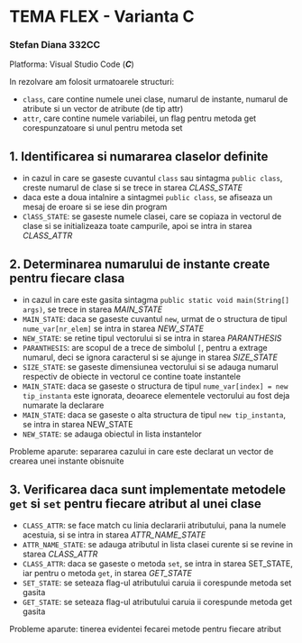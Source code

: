 # TEMA FLEX - Varianta C 
### Stefan Diana 332CC

Platforma: Visual Studio Code (***C***)

In rezolvare am folosit urmatoarele structuri: 
 - `class`, care contine numele unei clase, numarul de instante, numarul de atribute si un vector de atribute (de tip attr)
 - `attr`, care contine numele variabilei, un flag pentru metoda get corespunzatoare si unul pentru metoda set

## 1. Identificarea si numararea claselor definite
 - in cazul in care se gaseste cuvantul `class` sau sintagma `public class`, creste numarul de clase si se trece in starea *CLASS_STATE*
 - daca este a doua intalnire a sintagmei `public class`, se afiseaza un mesaj de eroare si se iese din program
 - `ClASS_STATE`: se gaseste numele clasei, care se copiaza in vectorul de clase si se initializeaza toate campurile, apoi se intra in starea *CLASS_ATTR*

## 2. Determinarea numarului de instante create pentru fiecare clasa
 - in cazul in care este gasita sintagma `public static void main(String[] args)`, se trece in starea *MAIN_STATE*
 - `MAIN_STATE`: daca se gaseste cuvantul `new`, urmat de o structura de tipul `nume_var[nr_elem]` se intra in starea *NEW_STATE*
 - `NEW_STATE`: se retine tipul vectorului si se intra in starea *PARANTHESIS*
 - `PARANTHESIS`: are scopul de a trece de simbolul `[`, pentru a extrage numarul, deci se ignora caracterul si se ajunge in starea *SIZE_STATE*
 - `SIZE_STATE`: se gaseste dimensiunea vectorului si se adauga numarul respectiv de obiecte in vectorul ce contine toate instantele
 - `MAIN_STATE`: daca se gaseste o structura de tipul `nume_var[index] = new tip_instanta` este ignorata, deoarece elementele vectorului au fost deja numarate la declarare
 - `MAIN_STATE`: daca se gaseste o alta structura de tipul `new tip_instanta`, se intra in starea NEW_STATE
 - `NEW_STATE`: se adauga obiectul in lista instantelor

Probleme aparute: separarea cazului in care este declarat un vector de crearea unei instante obisnuite

## 3. Verificarea daca sunt implementate metodele `get` si `set` pentru fiecare atribut al unei clase
 - `CLASS_ATTR`: se face match cu linia declararii atributului, pana la numele acestuia, si se intra in starea *ATTR_NAME_STATE*
 - `ATTR_NAME_STATE`: se adauga atributul in lista clasei curente si se revine in starea *CLASS_ATTR*
 - `CLASS_ATTR`: daca se gaseste o metoda `set`, se intra in starea SET_STATE, iar pentru o metoda `get`, in starea *GET_STATE*
 - `SET_STATE`: se seteaza flag-ul atributului caruia ii corespunde metoda set gasita
 - `GET_STATE`: se seteaza flag-ul atributului caruia ii corespunde metoda get gasita

Probleme aparute: tinerea evidentei fecarei metode pentru fiecare atribut
